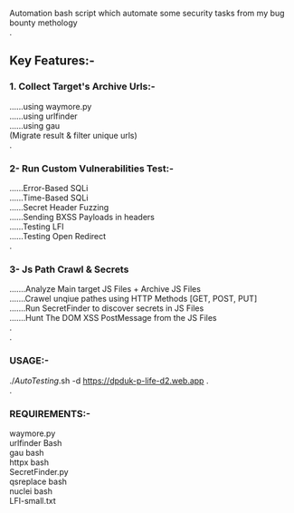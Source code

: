 Automation bash script which automate some security tasks from my bug bounty methology  
.  
## Key Features:-  
###  1. Collect Target's Archive Urls:-
......using waymore.py  
......using urlfinder  
......using gau  
(Migrate result & filter unique urls)  
.  
### 2- Run Custom Vulnerabilities Test:-  
......Error-Based SQLi  
......Time-Based SQLi  
......Secret Header Fuzzing  
......Sending BXSS Payloads in headers  
......Testing LFI  
......Testing Open Redirect  
.  
### 3- Js Path Crawl & Secrets  
.......Analyze Main target JS Files + Archive JS Files  
.......Crawel unqiue pathes using HTTP Methods [GET, POST, PUT]  
.......Run SecretFinder to discover secrets in JS Files  
.......Hunt The DOM XSS PostMessage from the JS Files  
.  
.  
### USAGE:-  
./_AutoTesting_.sh -d https://dpduk-p-life-d2.web.app
.  
.  
### REQUIREMENTS:-  
waymore.py  
urlfinder Bash  
gau bash  
httpx bash  
SecretFinder.py  
qsreplace bash  
nuclei bash  
LFI-small.txt

